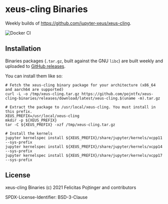 # xeus-cling Binaries

Weekly builds of https://github.com/jupyter-xeus/xeus-cling.

![Docker CI](https://github.com/pojntfx/xeus-cling-binaries/workflows/Docker%20CI/badge.svg)

## Installation

Binaries packages (`.tar.gz`, built against the GNU `libc`) are built weekly and uploaded to [GitHub releases](https://github.com/pojntfx/xeus-cling-binaries/releases).

You can install them like so:

```shell
# Fetch the xeus-cling binary package for your architecture (x86_64 and aarch64 are supported)
curl -L -o /tmp/xeus-cling.tar.gz https://github.com/pojntfx/xeus-cling-binaries/releases/download/latest/xeus-cling.$(uname -m).tar.gz

# Extract the package to /usr/local/xeus-cling. You must install in this prefix.
XEUS_PREFIX=/usr/local/xeus-cling
mkdir -p ${XEUS_PREFIX}
tar -C ${XEUS_PREFIX} -xzf /tmp/xeus-cling.tar.gz

# Install the kernels
jupyter kernelspec install ${XEUS_PREFIX}/share/jupyter/kernels/xcpp11 --sys-prefix
jupyter kernelspec install ${XEUS_PREFIX}/share/jupyter/kernels/xcpp14 --sys-prefix
jupyter kernelspec install ${XEUS_PREFIX}/share/jupyter/kernels/xcpp17 --sys-prefix
```

## License

xeus-cling Binaries (c) 2021 Felicitas Pojtinger and contributors

SPDX-License-Identifier: BSD-3-Clause
